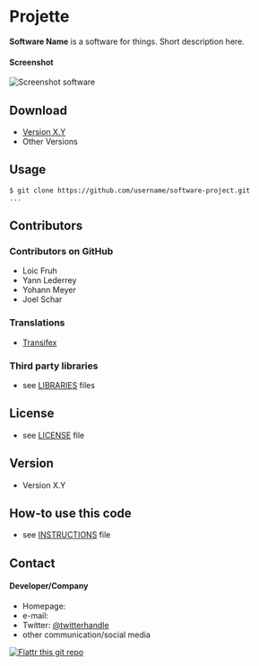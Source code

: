 Projette
======
**Software Name** is a software for things. Short description here.

#### Screenshot
![Screenshot software](http://url/screenshot-software.png "screenshot software")

## Download
* [Version X.Y](https://github.com/username/sw-name/archive/master.zip)
* Other Versions

## Usage
```
$ git clone https://github.com/username/software-project.git
...
```

## Contributors

### Contributors on GitHub
* Loic   Fruh
* Yann   Lederrey
* Yohann Meyer
* Joel   Schar
 
### Translations
* [Transifex](https://www.transifex.com/projects/p/sw-name/)

### Third party libraries
* see [LIBRARIES](https://github.com/username/sw-name/blob/master/LIBRARIES.md) files

## License 
* see [LICENSE](https://github.com/username/sw-name/blob/master/LICENSE.md) file

## Version 
* Version X.Y

## How-to use this code
* see [INSTRUCTIONS](https://github.com/username/sw-name/blob/master/INSTRUCTIONS.md) file

## Contact
#### Developer/Company
* Homepage: 
* e-mail: 
* Twitter: [@twitterhandle](https://twitter.com/twitterhandle "twitterhandle on twitter")
* other communication/social media

[![Flattr this git repo](http://api.flattr.com/button/flattr-badge-large.png)](https://flattr.com/submit/auto?user_id=username&url=https://github.com/username/sw-name&title=sw-name&language=&tags=github&category=software) 
